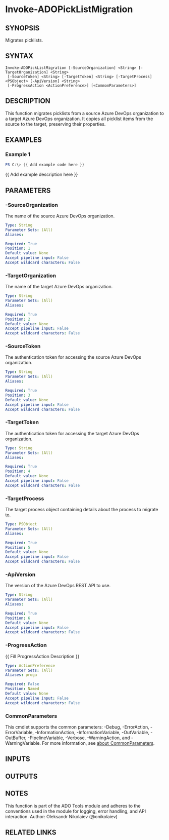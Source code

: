 ﻿---
external help file: ado.tools-help.xml
Module Name: ado.tools
online version:
schema: 2.0.0
---

# Invoke-ADOPickListMigration

## SYNOPSIS
Migrates picklists.

## SYNTAX

```
Invoke-ADOPickListMigration [-SourceOrganization] <String> [-TargetOrganization] <String>
 [-SourceToken] <String> [-TargetToken] <String> [-TargetProcess] <PSObject> [-ApiVersion] <String>
 [-ProgressAction <ActionPreference>] [<CommonParameters>]
```

## DESCRIPTION
This function migrates picklists from a source Azure DevOps organization to a target Azure DevOps organization.
It copies all picklist items from the source to the target, preserving their properties.

## EXAMPLES

### Example 1
```powershell
PS C:\> {{ Add example code here }}
```

{{ Add example description here }}

## PARAMETERS

### -SourceOrganization
The name of the source Azure DevOps organization.

```yaml
Type: String
Parameter Sets: (All)
Aliases:

Required: True
Position: 1
Default value: None
Accept pipeline input: False
Accept wildcard characters: False
```

### -TargetOrganization
The name of the target Azure DevOps organization.

```yaml
Type: String
Parameter Sets: (All)
Aliases:

Required: True
Position: 2
Default value: None
Accept pipeline input: False
Accept wildcard characters: False
```

### -SourceToken
The authentication token for accessing the source Azure DevOps organization.

```yaml
Type: String
Parameter Sets: (All)
Aliases:

Required: True
Position: 3
Default value: None
Accept pipeline input: False
Accept wildcard characters: False
```

### -TargetToken
The authentication token for accessing the target Azure DevOps organization.

```yaml
Type: String
Parameter Sets: (All)
Aliases:

Required: True
Position: 4
Default value: None
Accept pipeline input: False
Accept wildcard characters: False
```

### -TargetProcess
The target process object containing details about the process to migrate to.

```yaml
Type: PSObject
Parameter Sets: (All)
Aliases:

Required: True
Position: 5
Default value: None
Accept pipeline input: False
Accept wildcard characters: False
```

### -ApiVersion
The version of the Azure DevOps REST API to use.

```yaml
Type: String
Parameter Sets: (All)
Aliases:

Required: True
Position: 6
Default value: None
Accept pipeline input: False
Accept wildcard characters: False
```

### -ProgressAction
{{ Fill ProgressAction Description }}

```yaml
Type: ActionPreference
Parameter Sets: (All)
Aliases: proga

Required: False
Position: Named
Default value: None
Accept pipeline input: False
Accept wildcard characters: False
```

### CommonParameters
This cmdlet supports the common parameters: -Debug, -ErrorAction, -ErrorVariable, -InformationAction, -InformationVariable, -OutVariable, -OutBuffer, -PipelineVariable, -Verbose, -WarningAction, and -WarningVariable. For more information, see [about_CommonParameters](http://go.microsoft.com/fwlink/?LinkID=113216).

## INPUTS

## OUTPUTS

## NOTES
This function is part of the ADO Tools module and adheres to the conventions used in the module for logging, error handling, and API interaction.
Author: Oleksandr Nikolaiev (@onikolaiev)

## RELATED LINKS
